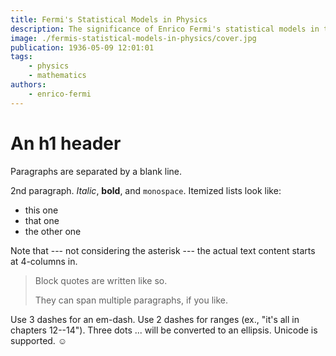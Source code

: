 ```yaml
---
title: Fermi's Statistical Models in Physics
description: The significance of Enrico Fermi's statistical models in the field of physics.
image: ./fermis-statistical-models-in-physics/cover.jpg
publication: 1936-05-09 12:01:01
tags: 
    - physics
    - mathematics
authors: 
    - enrico-fermi
---
```



# An h1 header

Paragraphs are separated by a blank line.

2nd paragraph. *Italic*, **bold**, and `monospace`. Itemized lists
look like:

  * this one
  * that one
  * the other one

Note that --- not considering the asterisk --- the actual text
content starts at 4-columns in.

> Block quotes are
> written like so.
>
> They can span multiple paragraphs,
> if you like.

Use 3 dashes for an em-dash. Use 2 dashes for ranges (ex., "it's all
in chapters 12--14"). Three dots ... will be converted to an ellipsis.
Unicode is supported. ☺
